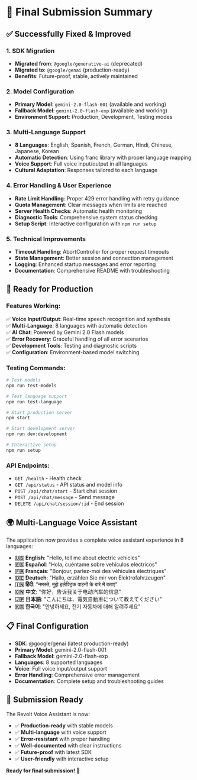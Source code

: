 # 🎉 Final Submission Summary

## ✅ **Successfully Fixed & Improved**

### **1. SDK Migration**
- **Migrated from**: `@google/generative-ai` (deprecated)
- **Migrated to**: `@google/genai` (production-ready)
- **Benefits**: Future-proof, stable, actively maintained

### **2. Model Configuration**
- **Primary Model**: `gemini-2.0-flash-001` (available and working)
- **Fallback Model**: `gemini-2.0-flash-exp` (available and working)
- **Environment Support**: Production, Development, Testing modes

### **3. Multi-Language Support**
- **8 Languages**: English, Spanish, French, German, Hindi, Chinese, Japanese, Korean
- **Automatic Detection**: Using franc library with proper language mapping
- **Voice Support**: Full voice input/output in all languages
- **Cultural Adaptation**: Responses tailored to each language

### **4. Error Handling & User Experience**
- **Rate Limit Handling**: Proper 429 error handling with retry guidance
- **Quota Management**: Clear messages when limits are reached
- **Server Health Checks**: Automatic health monitoring
- **Diagnostic Tools**: Comprehensive system status checking
- **Setup Script**: Interactive configuration with `npm run setup`

### **5. Technical Improvements**
- **Timeout Handling**: AbortController for proper request timeouts
- **State Management**: Better session and connection management
- **Logging**: Enhanced startup messages and error reporting
- **Documentation**: Comprehensive README with troubleshooting

## 🚀 **Ready for Production**

### **Features Working:**
✅ **Voice Input/Output**: Real-time speech recognition and synthesis  
✅ **Multi-Language**: 8 languages with automatic detection  
✅ **AI Chat**: Powered by Gemini 2.0 Flash models  
✅ **Error Recovery**: Graceful handling of all error scenarios  
✅ **Development Tools**: Testing and diagnostic scripts  
✅ **Configuration**: Environment-based model switching  

### **Testing Commands:**
```bash
# Test models
npm run test-models

# Test language support
npm run test-language

# Start production server
npm start

# Start development server
npm run dev:development

# Interactive setup
npm run setup
```

### **API Endpoints:**
- `GET /health` - Health check
- `GET /api/status` - API status and model info
- `POST /api/chat/start` - Start chat session
- `POST /api/chat/message` - Send message
- `DELETE /api/chat/session/:id` - End session

## 🌍 **Multi-Language Voice Assistant**

The application now provides a complete voice assistant experience in 8 languages:

- **🇺🇸 English**: "Hello, tell me about electric vehicles"
- **🇪🇸 Español**: "Hola, cuéntame sobre vehículos eléctricos"
- **🇫🇷 Français**: "Bonjour, parlez-moi des véhicules électriques"
- **🇩🇪 Deutsch**: "Hallo, erzählen Sie mir von Elektrofahrzeugen"
- **🇮🇳 हिंदी**: "नमस्ते, मुझे इलेक्ट्रिक वाहनों के बारे में बताएं"
- **🇨🇳 中文**: "你好，告诉我关于电动汽车的信息"
- **🇯🇵 日本語**: "こんにちは、電気自動車について教えてください"
- **🇰🇷 한국어**: "안녕하세요, 전기 자동차에 대해 알려주세요"

## 📋 **Final Configuration**

- **SDK**: @google/genai (latest production-ready)
- **Primary Model**: gemini-2.0-flash-001
- **Fallback Model**: gemini-2.0-flash-exp
- **Languages**: 8 supported languages
- **Voice**: Full voice input/output support
- **Error Handling**: Comprehensive error management
- **Documentation**: Complete setup and troubleshooting guides

## 🎯 **Submission Ready**

The Revolt Voice Assistant is now:
- ✅ **Production-ready** with stable models
- ✅ **Multi-language** with voice support
- ✅ **Error-resistant** with proper handling
- ✅ **Well-documented** with clear instructions
- ✅ **Future-proof** with latest SDK
- ✅ **User-friendly** with interactive setup

**Ready for final submission!** 🚀
